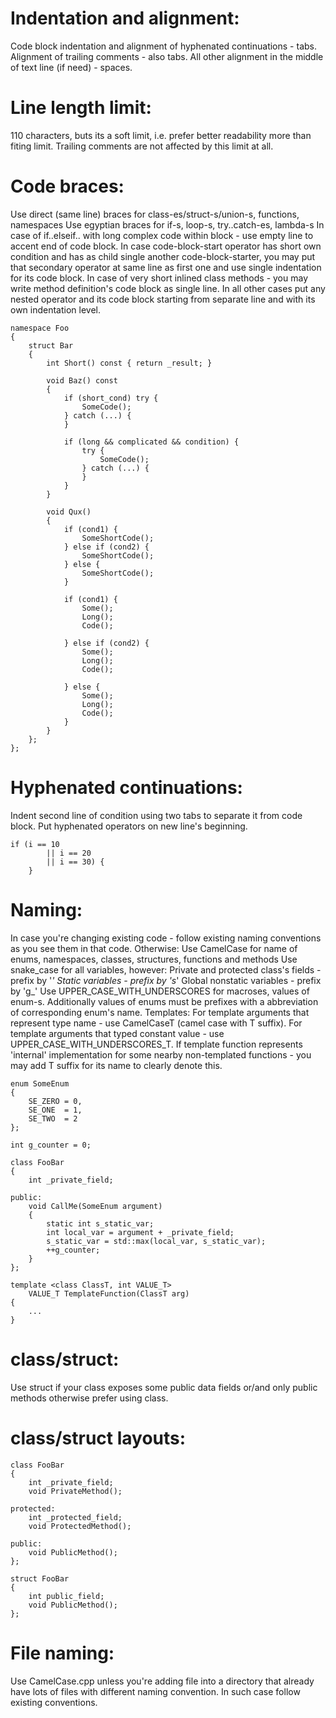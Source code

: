 # Indentation and alignment:
Code block indentation and alignment of hyphenated continuations - tabs.
Alignment of trailing comments - also tabs.
All other alignment in the middle of text line (if need) - spaces.

# Line length limit:
110 characters, buts its a soft limit, i.e. prefer better readability more than fiting limit.
Trailing comments are not affected by this limit at all.

# Code braces:
Use direct (same line) braces for class-es/struct-s/union-s, functions, namespaces
Use egyptian braces for if-s, loop-s, try..catch-es, lambda-s
In case of if..elseif.. with long complex code within block - use empty line to accent end of code block.
In case code-block-start operator has short own condition and has as child single another code-block-starter, you may put that secondary operator at same line as first one and use single indentation for its code block.
In case of very short inlined class methods - you may write method definition's code block as single line.
In all other cases put any nested operator and its code block starting from separate line and with its own indentation level.
``` Examples:
namespace Foo
{
	struct Bar
	{
		int Short() const { return _result; }

		void Baz() const
		{
			if (short_cond) try {
				SomeCode();
			} catch (...) {
			}

			if (long && complicated && condition) {
				try {
					SomeCode();
				} catch (...) {
				}
			}
		}

		void Qux()
		{
			if (cond1) {
				SomeShortCode();
			} else if (cond2) {
				SomeShortCode();
			} else {
				SomeShortCode();
			}

			if (cond1) {
				Some();
				Long();
				Code();

			} else if (cond2) {
				Some();
				Long();
				Code();

			} else {
				Some();
				Long();
				Code();
			}
		}
	};
};
```

# Hyphenated continuations:
Indent second line of condition using two tabs to separate it from code block.
Put hyphenated operators on new line's beginning.
``` Example:
if (i == 10
		|| i == 20
		|| i == 30) {
	}
```

# Naming:
In case you're changing existing code - follow existing naming conventions as you see them in that code. Otherwise:
Use CamelCase for name of enums, namespaces, classes, structures, functions and methods
Use snake_case for all variables, however:
	Private and protected class's fields - prefix by '_'
	Static variables - prefix by 's_'
	Global nonstatic variables - prefix by 'g_'
Use UPPER_CASE_WITH_UNDERSCORES for macroses, values of enum-s.
Additionally values of enums must be prefixes with a abbreviation of corresponding enum's name.
Templates:
	For template arguments that represent type name - use CamelCaseT (camel case with T suffix).
	For template arguments that typed constant value - use UPPER_CASE_WITH_UNDERSCORES_T.
	If template function represents 'internal' implementation for some nearby non-templated functions - you may add T suffix for its name to clearly denote this.
``` Examples:
enum SomeEnum
{
	SE_ZERO = 0,
	SE_ONE  = 1,
	SE_TWO  = 2
};

int g_counter = 0;

class FooBar
{
	int _private_field;

public:
	void CallMe(SomeEnum argument)
	{
		static int s_static_var;
		int local_var = argument + _private_field;
		s_static_var = std::max(local_var, s_static_var);
		++g_counter;
	}
};

template <class ClassT, int VALUE_T>
	VALUE_T TemplateFunction(ClassT arg)
{
	...
}

```

# class/struct:
Use struct if your class exposes some public data fields or/and only public methods otherwise prefer using class.

# class/struct layouts:
```
class FooBar
{
	int _private_field;
	void PrivateMethod();

protected:
	int _protected_field;
	void ProtectedMethod();

public:
	void PublicMethod();
};

struct FooBar
{
	int public_field;
	void PublicMethod();
};
```


# File naming:
Use CamelCase.cpp unless you're adding file into a directory that already have lots of files with different naming convention. In such case follow existing conventions.
